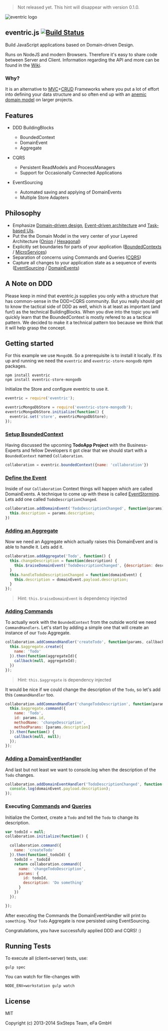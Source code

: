 > Not released yet. This hint will disappear with version 0.1.0.


![eventric logo](https://raw.githubusercontent.com/wiki/efacilitation/eventric/eventric_logo.png)

## eventric.js [![Build Status](https://travis-ci.org/efacilitation/eventric.svg?branch=master)](https://travis-ci.org/efacilitation/eventric)

Build JavaScript applications based on Domain-driven Design.

Runs on NodeJS and modern Browsers. Therefore it's easy to share code between Server and Client. Information regarding the API and more can be found in the [Wiki](https://github.com/efacilitation/eventric/wiki).


### Why?

It is an alternative to [MVC](https://en.wikipedia.org/wiki/Model%E2%80%93view%E2%80%93controller)+[CRUD](https://en.wikipedia.org/wiki/Create,_read,_update_and_delete) Frameworks where you put a lot of effort into defining your data structure and so often end up with an [anemic domain model](http://www.martinfowler.com/bliki/AnemicDomainModel.html) on larger projects.


## Features

* DDD BuildingBlocks
  * BoundedContext
  * DomainEvent
  * Aggregate

* CQRS
  * Persistent ReadModels and ProcessManagers
  * Support for Occasionally Connected Applications

* EventSourcing
  * Automated saving and applying of DomainEvents
  * Multiple Store Adapters


## Philosophy

* Emphasize [Domain-driven design](https://www.goodreads.com/book/show/179133.Domain_Driven_Design), [Event-driven architecture](https://www.goodreads.com/book/show/12369902-event-centric) and [Task-based UIs](http://cqrs.wordpress.com/documents/task-based-ui).
* Put the the Domain Model in the very center of your Layered Architecture ([Onion](http://jeffreypalermo.com/blog/the-onion-architecture-part-1/) / [Hexagonal](http://alistair.cockburn.us/Hexagonal+architecture))
* Explicitly set boundaries for parts of your application ([BoundedContexts](https://en.wikipedia.org/wiki/Domain-driven_design#Bounded_context) / [MicroServices](http://martinfowler.com/articles/microservices.html))
* Separation of concerns using Commands and Queries ([CQRS](http://msdn.microsoft.com/en-us/library/jj554200.aspx))
* Capture all changes to your application state as a sequence of events ([EventSourcing](http://martinfowler.com/eaaDev/EventSourcing.html) / [DomainEvents](http://www.udidahan.com/2009/06/14/domain-events-salvation/))


## A Note on DDD

Please keep in mind that eventric.js supplies you only with a structure that has common-sense in the DDD+CQRS community. But you really should get to know the tactical side of DDD as well, which is at least as important (and fun!) as the technical BuildingBlocks. When you dive into the topic you will quickly learn that the BoundedContext is mostly refered to as a tactical pattern. We decided to make it a technical pattern too because we think that it will help grasp the concept.


## Getting started

For this example we use `MongoDB`. So a prerequisite is to install it locally. If its up and running we need the `eventric` and `eventric-store-mongodb` npm packages.


```
npm install eventric
npm install eventric-store-mongodb
```


Initialize the Store and configure eventric to use it.

```javascript
eventric = require('eventric');

eventricMongoDbStore = require('eventric-store-mongodb');
eventricMongoDbStore.initialize(function() {
  eventric.set('store', eventricMongoDbStore);
});
```


### [Setup BoundedContext](https://github.com/efacilitation/eventric/wiki/eventric#eventricboundedcontext)

Having discussed the upcoming **TodoApp Project** with the Business-Experts and fellow Developers it got clear that we should start with a `BoundedContext` named `Collaboration`.

```javascript
collaboration = eventric.boundedContext({name: 'collaboration'})
```

### [Define the Event]()

Inside of our `Collaboration` Context things will happen which are called DomainEvents. A technique to come up with these is called [EventStorming](http://ziobrando.blogspot.co.uk/2013/11/introducing-event-storming.html). Lets add one called `TodoDescriptionChanged`.

```javascript
collaboration.addDomainEvent('TodoDescriptionChanged', function(params) {
  this.description = params.description;
})
```


### [Adding an Aggregate](https://github.com/efacilitation/eventric/wiki/BoundedContext#addaggregate)

Now we need an Aggregate which actually raises this DomainEvent and is able to handle it. Lets add it.

```javascript
collaboration.addAggregate('Todo', function() {
  this.changeDescription = function(description) {
    this.$raiseDomainEvent('TodoDescriptionChanged', {description: description})
  }
  this.handleTodoDescriptionChanged = function(domainEvent) {
    this.description = domainEvent.payload.description;
  }
});

```
> Hint: `this.$raiseDomainEvent` is dependency injected


### [Adding Commands](https://github.com/efacilitation/eventric/wiki/BoundedContext#addcommand)

To actually work with the `BoundedContext` from the outside world we need `CommandHandlers`. Let's start by adding a simple one that will create an instance of our `Todo` Aggregate.

```javascript
collaboration.addCommandHandler('createTodo', function(params, callback) {
  this.$aggregate.create({
    name: 'Todo'
  }).then(function(aggregateId){
    callback(null, aggregateId);
  })
});
```
> Hint: `this.$aggregate` is dependency injected

It would be nice if we could change the description of the `Todo`, so let's add this `CommandHandler` too.

```javascript
collaboration.addCommandHandler('changeTodoDescription', function(params, callback) {
  this.$aggregate.command({
    name: 'Todo',
    id: params.id,
    methodName: 'changeDescription',
    methodParams: [params.description]
  }).then(function() {
    callback(null, null);
  });
});
```


### [Adding a DomainEventHandler](https://github.com/efacilitation/eventric/wiki/BoundedContext#adddomaineventhandler)

And last but not least we want to console.log when the description of the `Todo` changes.

```javascript
collaboration.addDomainEventHandler('TodoDescriptionChanged', function(domainEvent) {
  console.log(domainEvent.payload.description);
});
```


### Executing [Commands](https://github.com/efacilitation/eventric/wiki/BoundedContext#command) and [Queries](https://github.com/efacilitation/eventric/wiki/BoundedContext#query)

Initialize the Context, create a `Todo` and tell the `Todo` to change its description.

```javascript
var todoId = null;
collaboration.initialize(function() {

  collaboration.command({
    name: 'createTodo'
  }).then(function(_todoId) {
    todoId = _todoId
    return collaboration.command({
      name: 'changeTodoDescription',
      params: {
        id: todoId,
        description: 'Do something'
      }
    })
  });

});
```
After executing the Commands the DomainEventHandler will print `Do something`. Your `Todo` Aggregate is now persisted using EventSourcing.

Congratulations, you have successfully applied DDD and CQRS! :)


## Running Tests

To execute all (client+server) tests, use:

```shell
gulp spec
```

You can watch for file-changes with

```shell
NODE_ENV=workstation gulp watch
```


## License

MIT

Copyright (c) 2013-2014 SixSteps Team, eFa GmbH
